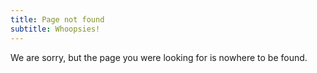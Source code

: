 ```yaml
---
title: Page not found
subtitle: Whoopsies!
---
```


We are sorry, but the page you were looking for is nowhere to be found.

